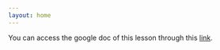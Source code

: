 ```yaml
---
layout: home
---
```

You can access the google doc of this lesson through this [link](https://docs.google.com/document/d/1TAG2LM3YbojB9lTJS5LPxtTZ9Xvk8-GirgEa6MuBTTI/edit?tab=t.0).
